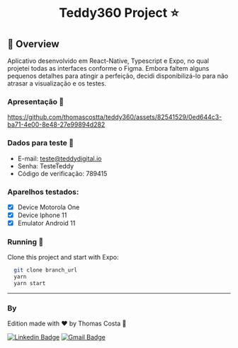 <h1 align="center">
 Teddy360 Project ⭐
</h1>

## :book: Overview 
Aplicativo desenvolvido em React-Native, Typescript e Expo, no qual projetei todas as interfaces conforme o Figma. Embora faltem alguns pequenos detalhes para atingir a perfeição, decidi disponibilizá-lo para não atrasar a visualização e os testes.

### Apresentação 🌠

https://github.com/thomascostta/teddy360/assets/82541529/0ed644c3-ba71-4e00-8e48-27e99894d282

### Dados para teste 📝
- E-mail: teste@teddydigital.io
- Senha: TesteTeddy
- Código de verificação: 789415

### Aparelhos testados:
- [x] Device Motorola One
- [x] Device Iphone 11
- [x] Emulator Android 11 

### Running 🧰

Clone this project and start with Expo: 
```bash
  git clone branch_url
  yarn
  yarn start
```

---
### By
Edition made with ❤️ by Thomas Costa 👋

[![Linkedin Badge](https://img.shields.io/badge/-Thomas%20Costa-blue?style=flat-square&logo=Linkedin&logoColor=white&link=https://www.linkedin.com/in/tgmarinho/)](https://www.linkedin.com/in/thomasjeffcosta/) 
[![Gmail Badge](https://img.shields.io/badge/-thomas.jeffcosta@gmail.com-c14438?style=flat-square&logo=Gmail&logoColor=white&link=mailto:thomas.jeffcosta@gmail.com)](mailto:thomas.jeffcosta@gmail.com)
